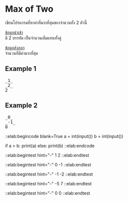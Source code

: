 # Max of Two

เขียนโปรแกรมที่หาค่าที่มากที่สุดของจำนวนทั้ง 2 ตัวนี้

<u>ข้อมูลนำเข้า</u>  
มี 2 บรรทัด เป็นจำนวนเต็มแทนทั้งคู่

<u>ข้อมูลส่งออก</u>  
จำนวนที่มีค่ามากที่สุด

## Example 1
<pre class="output">
_1_
_2_
2
</pre>

## Example 2
<pre class="output">
_0_
_-1_
0
</pre>

::elab:begincode blank=True
a = int(input())
b = int(input())

if a > b:
    print(a)
else:
    print(b)
::elab:endcode

::elab:begintest hint="-"
1
2
::elab:endtest

::elab:begintest hint="-"
0
-1
::elab:endtest

::elab:begintest hint="-"
-1
-2
::elab:endtest

::elab:begintest hint="-"
-5
7
::elab:endtest

::elab:begintest hint="-"
0
0
::elab:endtest